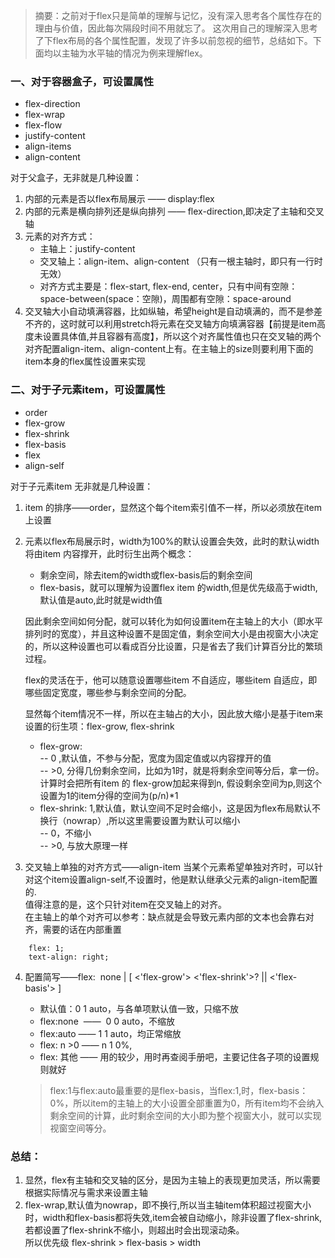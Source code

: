 >摘要：之前对于flex只是简单的理解与记忆，没有深入思考各个属性存在的理由与价值，因此每次隔段时间不用就忘了。
这次用自己的理解深入思考了下flex布局的各个属性配置，发现了许多以前忽视的细节，总结如下。下面均以主轴为水平轴的情况为例来理解flex。

### 一、对于容器盒子，可设置属性
- flex-direction
- flex-wrap
- flex-flow
- justify-content
- align-items
- align-content

对于父盒子，无非就是几种设置：
1) 内部的元素是否以flex布局展示 —— display:flex 
2) 内部的元素是横向排列还是纵向排列 —— flex-direction,即决定了主轴和交叉轴 
3) 元素的对齐方式： 
    - 主轴上：justify-content  
    - 交叉轴上：align-item、align-content （只有一根主轴时，即只有一行时无效）
    - 对齐方式主要是：flex-start, flex-end, center，只有中间有空隙：space-between(space：空隙)，周围都有空隙：space-around
4) 交叉轴大小自动填满容器，比如纵轴，希望height是自动填满的，而不是参差不齐的，这时就可以利用stretch将元素在交叉轴方向填满容器【前提是item高度未设置具体值,并且容器有高度】，所以这个对齐属性值也只在交叉轴的两个对齐配置align-item、align-content上有。在主轴上的size则要利用下面的item本身的flex属性设置来实现

### 二、对于子元素item，可设置属性
- order
- flex-grow
- flex-shrink
- flex-basis
- flex
- align-self

对于子元素item 无非就是几种设置：
1) item 的排序——order，显然这个每个item索引值不一样，所以必须放在item上设置
2) 元素以flex布局展示时，width为100%的默认设置会失效，此时的默认width将由item 内容撑开，此时衍生出两个概念：
    - 剩余空间，除去item的width或flex-basis后的剩余空间 <br/>
    - flex-basis，就可以理解为设置flex item 的width,但是优先级高于width, 默认值是auto,此时就是width值<br/>

    因此剩余空间如何分配，就可以转化为如何设置item在主轴上的大小（即水平排列时的宽度），并且这种设置不是固定值，剩余空间大小是由视窗大小决定的，所以这种设置也可以看成百分比设置，只是省去了我们计算百分比的繁琐过程。<br/>

    flex的灵活在于，他可以随意设置哪些item 不自适应，哪些item 自适应，即哪些固定宽度，哪些参与剩余空间的分配。<br/>

    显然每个item情况不一样，所以在主轴占的大小，因此放大缩小是基于item来设置的衍生项：flex-grow, flex-shrink
    - flex-grow: <br/>
    -- 0 ,默认值，不参与分配，宽度为固定值或以内容撑开的值<br/>
    -- \>0, 分得几份剩余空间，比如为1时，就是将剩余空间等分后，拿一份。计算时会把所有item 的 flex-grow加起来得到n, 假设剩余空间为p,则这个设置为1的item分得的空间为(p/n)*1
    - flex-shrink: 1,默认值，默认空间不足时会缩小，这是因为flex布局默认不换行（nowrap）,所以这里需要设置为默认可以缩小<br/>
    -- 0，不缩小<br/>
    -- \>0, 与放大原理一样<br/>
3) 交叉轴上单独的对齐方式——align-item
当某个元素希望单独对齐时，可以针对这个item设置align-self,不设置时，他是默认继承父元素的align-item配置的.<br/>
值得注意的是，这个只针对item在交叉轴上的对齐。<br/>
在主轴上的单个对齐可以参考：缺点就是会导致元素内部的文本也会靠右对齐，需要的话在内部重置<br/>
```
    flex: 1;
    text-align: right;
```
4) 配置简写——flex:  none | [ <'flex-grow'> <'flex-shrink'>? || <'flex-basis'> ] 
    - 默认值：0 1 auto，与各单项默认值一致，只缩不放
    - flex:none  ——  0 0 auto，不缩放
    - flex:auto —— 1 1 auto，均正常缩放
    - flex: n >0 —— n 1 0%,
    - flex: 其他 —— 用的较少，用时再查阅手册吧，主要记住各子项的设置规则就好<br/>

    >flex:1与flex:auto最重要的是flex-basis，当flex:1,时，flex-basis：0%，所以item的主轴上的大小设置全部重置为0，所有item均不会纳入剩余空间的计算，此时剩余空间的大小即为整个视窗大小，就可以实现视窗空间等分。

### 总结：
1) 显然，flex有主轴和交叉轴的区分，是因为主轴上的表现更加灵活，所以需要根据实际情况与需求来设置主轴
2) flex-wrap,默认值为nowrap，即不换行,所以当主轴item体积超过视窗大小时，width和flex-basis都将失效,item会被自动缩小，除非设置了flex-shrink,若都设置了flex-shrink不缩小，则超出时会出现滚动条。<br/>
所以优先级 flex-shrink > flex-basis > width
